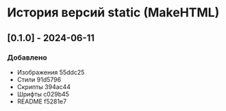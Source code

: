# История версий static (MakeHTML)

## [0.1.0] - 2024-06-11
### Добавлено
- Изображения	55ddc25
- Стили	91d5796
- Скрипты	394ac44
- Шрифты	c029b45
- README	f5281e7
